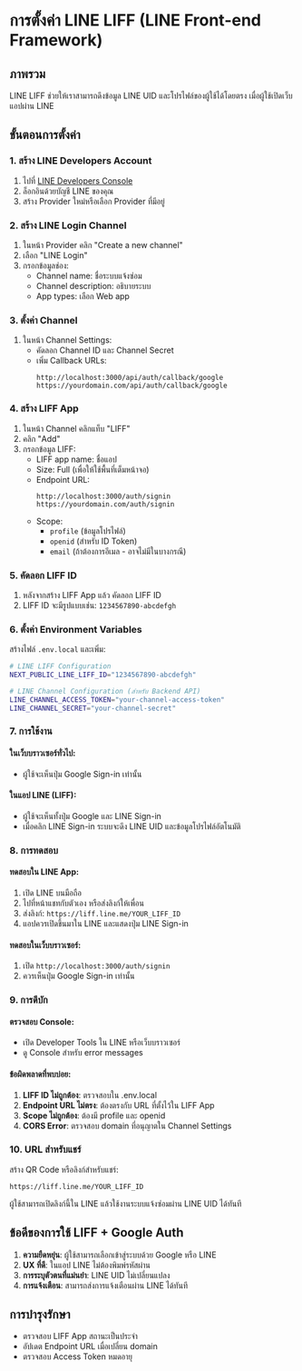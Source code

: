 # การตั้งค่า LINE LIFF (LINE Front-end Framework)

## ภาพรวม
LINE LIFF ช่วยให้เราสามารถดึงข้อมูล LINE UID และโปรไฟล์ของผู้ใช้ได้โดยตรง เมื่อผู้ใช้เปิดเว็บแอปผ่าน LINE

## ขั้นตอนการตั้งค่า

### 1. สร้าง LINE Developers Account
1. ไปที่ [LINE Developers Console](https://developers.line.biz/)
2. ล็อกอินด้วยบัญชี LINE ของคุณ
3. สร้าง Provider ใหม่หรือเลือก Provider ที่มีอยู่

### 2. สร้าง LINE Login Channel
1. ในหน้า Provider คลิก "Create a new channel"
2. เลือก "LINE Login"
3. กรอกข้อมูลช่อง:
   - Channel name: ชื่อระบบแจ้งซ่อม
   - Channel description: อธิบายระบบ
   - App types: เลือก Web app

### 3. ตั้งค่า Channel
1. ในหน้า Channel Settings:
   - คัดลอก Channel ID และ Channel Secret
   - เพิ่ม Callback URLs:
     ```
     http://localhost:3000/api/auth/callback/google
     https://yourdomain.com/api/auth/callback/google
     ```

### 4. สร้าง LIFF App
1. ในหน้า Channel คลิกแท็บ "LIFF"
2. คลิก "Add"
3. กรอกข้อมูล LIFF:
   - LIFF app name: ชื่อแอป
   - Size: Full (เพื่อให้ใช้พื้นที่เต็มหน้าจอ)
   - Endpoint URL: 
     ```
     http://localhost:3000/auth/signin
     https://yourdomain.com/auth/signin
     ```
   - Scope: 
     - `profile` (ข้อมูลโปรไฟล์)
     - `openid` (สำหรับ ID Token)
     - `email` (ถ้าต้องการอีเมล - อาจไม่มีในบางกรณี)

### 5. คัดลอก LIFF ID
1. หลังจากสร้าง LIFF App แล้ว คัดลอก LIFF ID
2. LIFF ID จะมีรูปแบบเช่น: `1234567890-abcdefgh`

### 6. ตั้งค่า Environment Variables
สร้างไฟล์ `.env.local` และเพิ่ม:

```bash
# LINE LIFF Configuration
NEXT_PUBLIC_LINE_LIFF_ID="1234567890-abcdefgh"

# LINE Channel Configuration (สำหรับ Backend API)
LINE_CHANNEL_ACCESS_TOKEN="your-channel-access-token"
LINE_CHANNEL_SECRET="your-channel-secret"
```

### 7. การใช้งาน

#### ในเว็บบราวเซอร์ทั่วไป:
- ผู้ใช้จะเห็นปุ่ม Google Sign-in เท่านั้น

#### ในแอป LINE (LIFF):
- ผู้ใช้จะเห็นทั้งปุ่ม Google และ LINE Sign-in
- เมื่อคลิก LINE Sign-in ระบบจะดึง LINE UID และข้อมูลโปรไฟล์อัตโนมัติ

### 8. การทดสอบ

#### ทดสอบใน LINE App:
1. เปิด LINE บนมือถือ
2. ไปที่หน้าแชทกับตัวเอง หรือส่งลิงก์ให้เพื่อน
3. ส่งลิงก์: `https://liff.line.me/YOUR_LIFF_ID`
4. แอปควรเปิดขึ้นมาใน LINE และแสดงปุ่ม LINE Sign-in

#### ทดสอบในเว็บบราวเซอร์:
1. เปิด `http://localhost:3000/auth/signin`
2. ควรเห็นปุ่ม Google Sign-in เท่านั้น

### 9. การดีบัก

#### ตรวจสอบ Console:
- เปิด Developer Tools ใน LINE หรือเว็บบราวเซอร์
- ดู Console สำหรับ error messages

#### ข้อผิดพลาดที่พบบ่อย:
1. **LIFF ID ไม่ถูกต้อง**: ตรวจสอบใน .env.local
2. **Endpoint URL ไม่ตรง**: ต้องตรงกับ URL ที่ตั้งไว้ใน LIFF App
3. **Scope ไม่ถูกต้อง**: ต้องมี profile และ openid
4. **CORS Error**: ตรวจสอบ domain ที่อนุญาตใน Channel Settings

### 10. URL สำหรับแชร์

สร้าง QR Code หรือลิงก์สำหรับแชร์:
```
https://liff.line.me/YOUR_LIFF_ID
```

ผู้ใช้สามารถเปิดลิงก์นี้ใน LINE แล้วใช้งานระบบแจ้งซ่อมผ่าน LINE UID ได้ทันที

## ข้อดีของการใช้ LIFF + Google Auth

1. **ความยืดหยุ่น**: ผู้ใช้สามารถเลือกเข้าสู่ระบบด้วย Google หรือ LINE
2. **UX ที่ดี**: ในแอป LINE ไม่ต้องพิมพ์รหัสผ่าน
3. **การระบุตัวตนที่แม่นยำ**: LINE UID ไม่เปลี่ยนแปลง
4. **การแจ้งเตือน**: สามารถส่งการแจ้งเตือนผ่าน LINE ได้ทันที

## การบำรุงรักษา

- ตรวจสอบ LIFF App สถานะเป็นประจำ
- อัปเดต Endpoint URL เมื่อเปลี่ยน domain
- ตรวจสอบ Access Token หมดอายุ